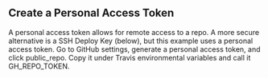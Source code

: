 ## Create a Personal Access Token
A personal access token allows for remote access to a repo. A more secure alternative is a SSH Deploy Key (below), but this example uses a personal access token. Go to GitHub settings, generate a personal access token, and click public_repo. Copy it under Travis environmental variables and call it GH_REPO_TOKEN.
